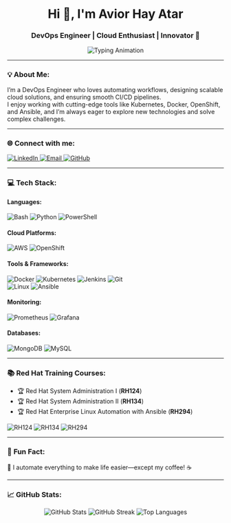 <h1 align="center">Hi 👋, I'm Avior Hay Atar</h1>
<h3 align="center">DevOps Engineer | Cloud Enthusiast | Innovator 🚀</h3>

<p align="center">
  <img src="https://readme-typing-svg.herokuapp.com?color=%23F75C7E&center=true&vCenter=true&width=500&lines=Passionate+about+Cloud+and+Automation!;DevOps+is+a+Lifestyle!;Building+Scalable+Solutions!+💻" alt="Typing Animation" />
</p>

---

### 💡 **About Me:**
<p align="left">
  I’m a DevOps Engineer who loves automating workflows, designing scalable cloud solutions, and ensuring smooth CI/CD pipelines.
  <br>
  I enjoy working with cutting-edge tools like Kubernetes, Docker, OpenShift, and Ansible, and I’m always eager to explore new technologies and solve complex challenges.  
</p>

---

### 🌐 **Connect with me:**
<p align="left">
  <a href="https://www.linkedin.com/in/your-profile/" target="_blank">
    <img src="https://img.shields.io/badge/LinkedIn-%230077B5.svg?&style=for-the-badge&logo=linkedin&logoColor=white" alt="LinkedIn"/>
  </a>
  <a href="mailto:your-email@example.com" target="_blank">
    <img src="https://img.shields.io/badge/Email-D14836?style=for-the-badge&logo=gmail&logoColor=white" alt="Email"/>
  </a>
  <a href="https://github.com/ataravior" target="_blank">
    <img src="https://img.shields.io/badge/GitHub-100000?style=for-the-badge&logo=github&logoColor=white" alt="GitHub"/>
  </a>
</p>

---

### 💻 **Tech Stack:**

#### **Languages:**
<p align="left">
  <img src="https://img.shields.io/badge/Bash-4EAA25?style=for-the-badge&logo=gnu-bash&logoColor=white" alt="Bash"/>
  <img src="https://img.shields.io/badge/Python-3776AB?style=for-the-badge&logo=python&logoColor=white" alt="Python"/>
  <img src="https://img.shields.io/badge/PowerShell-5391FE?style=for-the-badge&logo=powershell&logoColor=white" alt="PowerShell"/>
</p>

#### **Cloud Platforms:**
<p align="left">
  <img src="https://img.shields.io/badge/AWS-FF9900?style=for-the-badge&logo=amazonaws&logoColor=white" alt="AWS"/>
  <img src="https://img.shields.io/badge/OpenShift-EE0000?style=for-the-badge&logo=redhatopenshift&logoColor=white" alt="OpenShift"/>
</p>

#### **Tools & Frameworks:**
<p align="left">
  <img src="https://img.shields.io/badge/Docker-2496ED?style=for-the-badge&logo=docker&logoColor=white" alt="Docker"/>
  <img src="https://img.shields.io/badge/Kubernetes-326CE5?style=for-the-badge&logo=kubernetes&logoColor=white" alt="Kubernetes"/>
  <img src="https://img.shields.io/badge/Jenkins-D24939?style=for-the-badge&logo=jenkins&logoColor=white" alt="Jenkins"/>
  <img src="https://img.shields.io/badge/Git-F05032?style=for-the-badge&logo=git&logoColor=white" alt="Git"/>
  <br> 
  <img src="https://img.shields.io/badge/Linux-FCC624?style=for-the-badge&logo=linux&logoColor=black" alt="Linux"/>
  <img src="https://img.shields.io/badge/Ansible-EE0000?style=for-the-badge&logo=ansible&logoColor=white" alt="Ansible"/>
</p>

#### **Monitoring:**
<p align="left">
  <img src="https://img.shields.io/badge/Prometheus-E6522C?style=for-the-badge&logo=prometheus&logoColor=white" alt="Prometheus"/>
  <img src="https://img.shields.io/badge/Grafana-F46800?style=for-the-badge&logo=grafana&logoColor=white" alt="Grafana"/>
</p>

#### **Databases:**
<p align="left">
  <img src="https://img.shields.io/badge/MongoDB-47A248?style=for-the-badge&logo=mongodb&logoColor=white" alt="MongoDB"/>
  <img src="https://img.shields.io/badge/MySQL-4479A1?style=for-the-badge&logo=mysql&logoColor=white" alt="MySQL"/>
</p>

---

### 📚 **Red Hat Training Courses:**
- 🏆 Red Hat System Administration I (**RH124**)  
- 🏆 Red Hat System Administration II (**RH134**)  
- 🏆 Red Hat Enterprise Linux Automation with Ansible (**RH294**)

<p align="left">
  <img src="https://img.shields.io/badge/Red_Hat-RH124-red?style=for-the-badge&logo=redhat&logoColor=white" alt="RH124"/>
  <img src="https://img.shields.io/badge/Red_Hat-RH134-red?style=for-the-badge&logo=redhat&logoColor=white" alt="RH134"/>
  <img src="https://img.shields.io/badge/Red_Hat-RH294-red?style=for-the-badge&logo=redhat&logoColor=white" alt="RH294"/>
</p>

---

### 🎯 **Fun Fact:**
<p align="left">🚀 I automate everything to make life easier—except my coffee! ☕</p>

---

### 📈 **GitHub Stats:**
<p align="center">
  <img src="https://github-readme-stats.vercel.app/api?username=ataravior&show_icons=true&theme=radical" alt="GitHub Stats"/>
  <img src="https://github-readme-streak-stats.herokuapp.com/?user=ataravior&theme=radical" alt="GitHub Streak"/>
  <img src="https://github-readme-stats.vercel.app/api/top-langs/?username=ataravior&layout=compact&theme=radical" alt="Top Languages"/>
</p>

